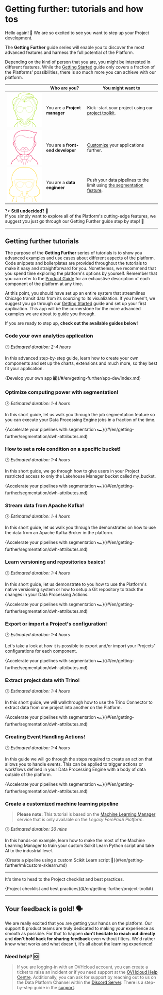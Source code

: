 # Getting further: tutorials and how tos

Hello again! 👋 We are so excited to see you want to step up your Project development.  

The **Getting Further** guide series will enable you to discover the most advanced features and harness the full potential of the Platform. 


Depending on the kind of person that you are, you might be interested in different features. While the [Getting Started](/en/getting-started/index.md) guide only covers a fraction of the Platforms' possibilities, there is so much more you can achieve with our platform.


|      | Who are you?   | You might want to  | 
| :--: | ------------ | -------------------| 
|![Exemple Panel](picts/woman_green@1x-cropped.png ':size=100%') | You are a **Project manager** | Kick-start your project using our [project toolkit](en/getting-further/project-toolkit).  |
|![Exemple Panel](picts/man_red@1x-cropped.png ':size=100%') | You are a **front-end developer** | [Customize](en/getting-further/app-dev/index.md) your applications further. | 
|![Exemple Panel](picts/woman_yellow@1x-cropped.png ':size=100%') | You are a **data engineer** | Push your data pipelines to the limit using [the segmentation feature](/en/getting-further/segmentation/index). | 


  
?> **Still undecided? 🧐**  
If you simply want to explore all of the Platform's cutting-edge features, we suggest you just go through our Getting Further guide step by step! 👣

---
## Getting further tutorials

The purpose of the **Getting Further** series of tutorials is to show you advanced examples and use cases about different aspects of the platform. Code snippets and boilerplates are provided throughout the tutorials to make it easy and straightforward for you. Nonetheless, we recommend that you spend time exploring the platform's options by yourself. Remember that you can refer to the [Product Guide](/en/product/index) for an exhaustive description of each component of the platform at any time.

At this point, you should have set up an entire system that streamlines Chicago transit data from its sourcing to its visualization. If you haven't, we suggest you go through our [Getting Started](/en/getting-started/index.md) guide and set up your first application. This app will be the cornerstone for the more advanced examples we are about to guide you through.  

If you are ready to step up, **check out the available guides below!**



### Code your own analytics application

🕒 *Estimated duration: 2-4 hours*

In this advanced step-by-step guide, learn how to create your own components and set up the charts, extensions and much more, so they best fit your application.

{Develop your own app 🖥}(/#/en/getting-further/app-dev/index.md)



### Optimize computing power with segmentation!

🕒 *Estimated duration: 1-4 hours*

In this short guide, let us walk you through the job segmentation feature so you can execute your Data Processing Engine jobs in a fraction of the time. 

{Accelerate your pipelines with segmentation 🏎}(/#/en/getting-further/segmentation/dwh-attributes.md)


### How to set a role condition on a specific bucket!

🕒 *Estimated duration: 1-4 hours*

In this short guide, we go through how to give users in your Project restricted access to only the Lakehouse Manager bucket called my_bucket. 

{Accelerate your pipelines with segmentation 🏎}(/#/en/getting-further/segmentation/dwh-attributes.md)


### Stream data from Apache Kafka!

🕒 *Estimated duration: 1-4 hours*

In this short guide, let us walk you through the demonstrates on how to use the data from an Apache Kafka Broker in the platform. 

{Accelerate your pipelines with segmentation 🏎}(/#/en/getting-further/segmentation/dwh-attributes.md)



### Learn versioning and repositories basics!

🕒 *Estimated duration: 1-4 hours*

In this short guide, let us demonstrate to you how to use the Platform's native versioning system or how to setup a Git repository to track the changes in your Data Processing Actions. 

{Accelerate your pipelines with segmentation 🏎}(/#/en/getting-further/segmentation/dwh-attributes.md)


### Export or import a Project's configuration!

🕒 *Estimated duration: 1-4 hours*

Let's take a look at how it is possible to export and/or import your Projects' configurations for each component. 

{Accelerate your pipelines with segmentation 🏎}(/#/en/getting-further/segmentation/dwh-attributes.md)



### Extract project data with Trino!

🕒 *Estimated duration: 1-4 hours*

In this short guide, we will walkthrough how to use the Trino Connector to extract data from one project into another on the Platform. 

{Accelerate your pipelines with segmentation 🏎}(/#/en/getting-further/segmentation/dwh-attributes.md)



### Creating Event Handling Actions!

🕒 *Estimated duration: 1-4 hours*

In this guide we will go through the steps required to create an action that allows you to handle events. This can be applied to trigger actions or workflows defined in your Data Processing Engine with a body of data outside of the platform.

{Accelerate your pipelines with segmentation 🏎}(/#/en/getting-further/segmentation/dwh-attributes.md)



### Create a customized machine learning pipeline

>**Please note:** This tutorial is based on the [Machine Learning Manager](en/product/ml/index.md) service that is only available on the *Legacy ForePaaS Platform*.

🕒 *Estimated duration: 30 mins*

In this hands-on example, learn how to make the most of the Machine Learning Manager to train your custom Scikit Learn Python script and take AI to the industrial level.

{Create a pipeline using a custom Scikit Learn script 🤖}(#/en/getting-further/ml/custom-sklearn.md)

---

It's time to head to the Project checklist and best practices. 

{Project checklist and best practices}(#/en/getting-further/project-toolkit)

---

## Your feedback is gold! 🗣️

We are really excited that you are getting your hands on the platform. Our support & product teams are truly dedicated to making your experience as smooth as possible. For that to happen **don't hesitate to reach out directly** and **don't hold back for sharing feedback** even without filters. We'd rather know what works and what doesn't, it's all about the learning experience!


###  Need help? 🆘

> If you are logging-in with an OVHcloud account, you can create a ticket to raise an incident or if you need support at the [OVHcloud Help Centre](https://help.ovhcloud.com/csm/fr-home?id=csm_index). Additionally, you can ask for support by reaching out to us on the Data Platform Channel within the [Discord Server](https://discord.com/channels/850031577277792286/1163465539981672559). There is a step-by-step guide in the [support](/en/support/index.md).
